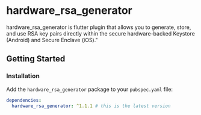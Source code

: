# hardware_rsa_generator

hardware_rsa_generator is flutter plugin that allows you to generate, store, and use RSA key pairs directly within the secure hardware-backed Keystore (Android) and Secure Enclave (iOS)."

## Getting Started

### Installation

Add the `hardware_rsa_generator` package to your `pubspec.yaml` file:

```yaml
dependencies:
  hardware_rsa_generator: ^1.1.1 # this is the latest version
```
